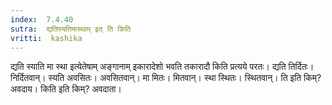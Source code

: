 ```yaml
---
index:  7.4.40
sutra:  द्यतिस्यतिमास्थाम् इत् ति किति
vritti:  kashika 
---
```


द्यति स्याति मा स्था इत्येतेषाम् अङ्गानाम् इकारादेशो भवति तकारादौ किति प्रत्यये परतः। द्यति तिर्दितः। निर्दितवान्। स्यति अवसितः। अवसितवान्। मा मितः। मितवान्। स्था स्थितः। स्थितवान्। ति इति किम्? अवदाय। किति इति किम्? अवदाता।

